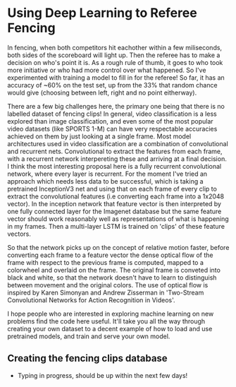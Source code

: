# Using Deep Learning to Referee Fencing

In fencing, when both competitors hit eachother within a few miliseconds, both sides of the scoreboard will light up. Then the referee has to make a decision on who's point it is. As a rough rule of thumb, it goes to who took more initiative or who had more control over what happened. So I've experimented with training a model to fill in for the referee! So far, it has an accuracy of ~60% on the test set, up from the 33% that random chance would give (choosing between left, right and no point eitherway). 

There are a few big challenges here, the primary one being that there is no labelled dataset of fencing clips! In general, video classification is a less explored than image classification, and even some of the most popular video datasets (like SPORTS 1-M) can have very respectable accuracies achieved on them by just looking at a single frame. Most model architectures used in video classification are a combination of convolutional and recurrent nets. Convolutional to extract the features from each frame, with a recurrent network interpereting these and arriving at a final decision. I think the most interesting proposal here is a fully recurrent convolutional network, where every layer is recurrent. For the moment I've tried an approach which needs less data to be successful, which is taking a pretrained InceptionV3 net and using that on each frame of every clip to extract the convolutional features (i.e converting each frame into a 1x2048 vector). In the inception network that feature vector is then interpreted by one fully connected layer for the Imagenet database but the same feature vector should work reasonably well as representations of what is happening in my frames. Then a multi-layer LSTM is trained on 'clips' of these feature vectors. 

So that the network picks up on the concept of relative motion faster, before converting each frame to a feature vector the dense optical flow of the frame with respect to the previous frame is computed, mapped to a colorwheel and overlaid on the frame. The original frame is conveted into black and white, so that the network doesn't have to learn to distinguish between movement and the original colors. The use of optical flow is inspired by Karen Simonyan and Andrew Zisserman in 'Two-Stream Convolutional Networks for Action Recognition in Videos'.

I hope people who are interested in exploring machine learning on new problems find the code here useful. It'll take you all the way through creating your own dataset to a decent example of how to load and use pretrained models, and train and serve your own model.

## Creating the fencing clips database

- Typing in progress, should be up within the next few days!

